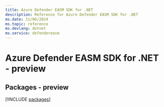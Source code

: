 ```yaml
---
title: Azure Defender EASM SDK for .NET
description: Reference for Azure Defender EASM SDK for .NET
ms.date: 11/06/2024
ms.topic: reference
ms.devlang: dotnet
ms.service: defendereasm
---
```

# Azure Defender EASM SDK for .NET - preview
## Packages - preview
[!INCLUDE [packages](defender-easm-index.md)]